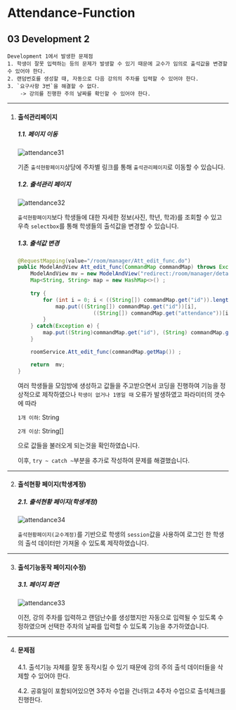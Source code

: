 # Attendance-Function

## 03 Development 2



```
Development 1에서 발생한 문제점
1. 학생이 잘못 입력하는 등의 문제가 발생할 수 있기 때문에 교수가 임의로 출석값을 변경할 수 있어야 한다.
2. 랜덤번호를 생성할 때, 자동으로 다음 강의의 주차를 입력할 수 있어야 한다.
3. `요구사항 3번`을 해결할 수 없다.
	-> 강의를 진행한 주의 날짜를 확인할 수 있어야 한다.
```



---

1. #### 출석관리페이지

   ##### 1.1. 페이지 이동

   ![attendance31](https://user-images.githubusercontent.com/43952470/106374716-f500a000-63c8-11eb-8bfa-e38535a06d17.PNG)

   기존 `출석현황페이지`상당에 주차별 링크를 통해 `출석관리페이지`로 이동할 수 있습니다.

   

   ##### 1.2. 출석관리 페이지

   ![attendance32](https://user-images.githubusercontent.com/43952470/106374719-faf68100-63c8-11eb-8e90-bb3333af99a1.PNG)

   `출석현황페이지`보다 학생들에 대한 자세한 정보(사진, 학년, 학과)를 조회할 수 있고 우측 `selectbox`를 통해 학생들의 출석값을 변경할 수 있습니다.

   

   ##### 1.3. 출석값 변경
   
   ```java
   @RequestMapping(value="/room/manager/Att_edit_func.do")
   public ModelAndView Att_edit_func(CommandMap commandMap) throws Exception {
       ModelAndView mv = new ModelAndView("redirect:/room/manager/detailAtt.do");
       Map<String, String> map = new HashMap<>() ;
       
       try {
           for (int i = 0; i < ((String[]) commandMap.get("id")).length; i++) {
               map.put(((String[]) commandMap.get("id"))[i],
                           ((String[]) commandMap.get("attendance"))[i]);
           }
       } catch(Exception e) {
           map.put((String)commandMap.get("id"), (String) commandMap.get("attendance")) ;
       }
   
       roomService.Att_edit_func(commandMap.getMap()) ;
   
       return  mv;
   }
   ```
   
   여러 학생들을 모임방에 생성하고 값들을 주고받으면서 코딩을 진행하여 기능을 정상적으로 제작하였으나
   `학생이 없거나 1명일 때` 오류가 발생하였고 파라미터의 갯수에 따라
   
   `1개 이하`: String
   
   `2개 이상`: String[]
   
   으로 값들을 불러오게 되는것을 확인하였습니다.
   
   
   
   이후, `try ~ catch ~`부분을 추가로 작성하여 문제를 해결했습니다.
   
   

---

2. #### 출석현황 페이지(학생계정)

   ##### 2.1. 출석현황 페이지(학생계정)

   ![attendance34](https://user-images.githubusercontent.com/43952470/106374733-15c8f580-63c9-11eb-8218-9932aad8492a.PNG)

   `출석현황페이지(교수계정)`를 기반으로 학생의 `session`값을 사용하여 로그인 한 학생의 출석 데이터만 가져올 수 있도록 제작하였습니다.



---

3. #### 출석기능동작 페이지(수정)

   ##### 3.1. 페이지 화면

   ![attendance33](https://user-images.githubusercontent.com/43952470/106374738-1eb9c700-63c9-11eb-9bde-8653b6e40e00.PNG)

   이전, 강의 주차를 입력하고 랜덤난수를 생성했지만 자동으로 입력될 수 있도록 수정하였으며 선택한 주차의 날짜를 입력할 수 있도록 기능을 추가하였습니다.

   

---

4. #### 문제점

   4.1. 출석기능 자체를 잘못 동작시킬 수 있기 때문에 강의 주의 출석 데이터들을 삭제할 수 있어야 한다.

   4.2. 공휴일이 포함되어있으면 3주차 수업을 건너뛰고 4주차 수업으로 출석체크를 진행한다.

